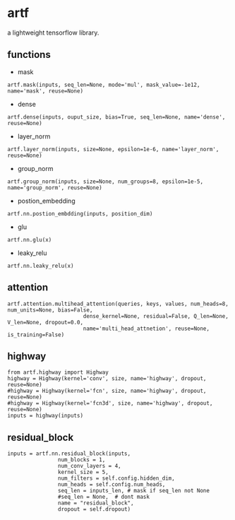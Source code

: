 # artf
a lightweight tensorflow library.

## functions
* mask
```python3
artf.mask(inputs, seq_len=None, mode='mul', mask_value=-1e12, name='mask', reuse=None)
```
* dense
```python3
artf.dense(inputs, ouput_size, bias=True, seq_len=None, name='dense', reuse=None)
```
* layer_norm
```python3
artf.layer_norm(inputs, size=None, epsilon=1e-6, name='layer_norm', reuse=None)
```
* group_norm
```python3
artf.group_norm(inputs, size=None, num_groups=8, epsilon=1e-5, name='group_norm', reuse=None)
```
* postion_embedding
```python3
artf.nn.postion_embdding(inputs, position_dim)
```
* glu
```python3
artf.nn.glu(x)
```
* leaky_relu
```python3
artf.nn.leaky_relu(x)
```

## attention
```python3
artf.attention.multihead_attention(queries, keys, values, num_heads=8, num_units=None, bias=False,
                        dense_kernel=None, residual=False, Q_len=None, V_len=None, dropout=0.0,
                        name='multi_head_attnetion', reuse=None, is_training=False)
```
## highway
```python3
from artf.highway import Highway
highway = Highway(kernel='conv', size, name='highway', dropout, reuse=None)
#highway = Highway(kernel='fcn', size, name='highway', dropout, reuse=None)
#highway = Highway(kernel='fcn3d', size, name='highway', dropout, reuse=None)
inputs = highway(inputs)
```

## residual_block
```python3
inputs = artf.nn.residual_block(inputs,
                num_blocks = 1,
                num_conv_layers = 4,
                kernel_size = 5,
                num_filters = self.config.hidden_dim,
                num_heads = self.config.num_heads,
                seq_len = inputs_len, # mask if seq_len not None 
                #seq_len = None,  # dont mask
                name = "residual_block",
                dropout = self.dropout)
```
